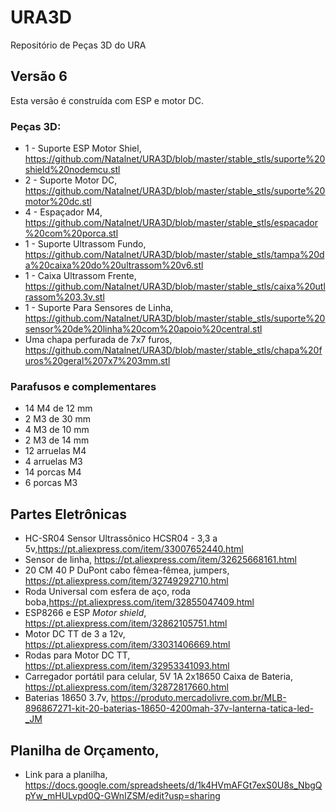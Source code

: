 # URA3D
Repositório de Peças 3D do URA

## Versão 6

Esta versão é construída com ESP e motor DC. 

### Peças 3D: 
* 1 - Suporte ESP Motor Shiel, https://github.com/Natalnet/URA3D/blob/master/stable_stls/suporte%20shield%20nodemcu.stl
* 2 - Suporte Motor DC, https://github.com/Natalnet/URA3D/blob/master/stable_stls/suporte%20motor%20dc.stl
* 4 - Espaçador M4, https://github.com/Natalnet/URA3D/blob/master/stable_stls/espacador%20com%20porca.stl
* 1 - Suporte Ultrassom Fundo, https://github.com/Natalnet/URA3D/blob/master/stable_stls/tampa%20da%20caixa%20do%20ultrassom%20v6.stl
* 1 - Caixa Ultrassom Frente, https://github.com/Natalnet/URA3D/blob/master/stable_stls/caixa%20utlrassom%203.3v.stl
* 1 - Suporte Para Sensores de Linha, https://github.com/Natalnet/URA3D/blob/master/stable_stls/suporte%20sensor%20de%20linha%20com%20apoio%20central.stl 
* Uma chapa perfurada de 7x7 furos, https://github.com/Natalnet/URA3D/blob/master/stable_stls/chapa%20furos%20geral%207x7%203mm.stl 

### Parafusos e complementares 

* 14 M4 de 12 mm 
* 2 M3 de 30 mm  
* 4 M3 de 10 mm  
* 2 M3 de 14 mm   
* 12 arruelas M4  
* 4 arruelas M3
* 14 porcas M4 
* 6 porcas M3   

## Partes Eletrônicas
* HC-SR04 Sensor Ultrassônico HCSR04 - 3,3 a 5v,https://pt.aliexpress.com/item/33007652440.html
* Sensor de linha, https://pt.aliexpress.com/item/32625668161.html
* 20 CM 40 P DuPont cabo fêmea-fêmea, jumpers, https://pt.aliexpress.com/item/32749292710.html
* Roda Universal com esfera de aço, roda boba,https://pt.aliexpress.com/item/32855047409.html   
* ESP8266 e ESP _Motor shield_, https://pt.aliexpress.com/item/32862105751.html
* Motor DC TT de 3 a 12v, https://pt.aliexpress.com/item/33031406669.html
* Rodas para Motor DC TT, https://pt.aliexpress.com/item/32953341093.html 
* Carregador portátil para celular, 5V 1A 2x18650 Caixa de Bateria, https://pt.aliexpress.com/item/32872817660.html  
* Baterias 18650 3.7v, https://produto.mercadolivre.com.br/MLB-896867271-kit-20-baterias-18650-4200mah-37v-lanterna-tatica-led-_JM   

## Planilha de Orçamento, 

* Link para a planilha, https://docs.google.com/spreadsheets/d/1k4HVmAFGt7exS0U8s_NbgQpYw_mHULvpd0Q-GWnIZSM/edit?usp=sharing 







